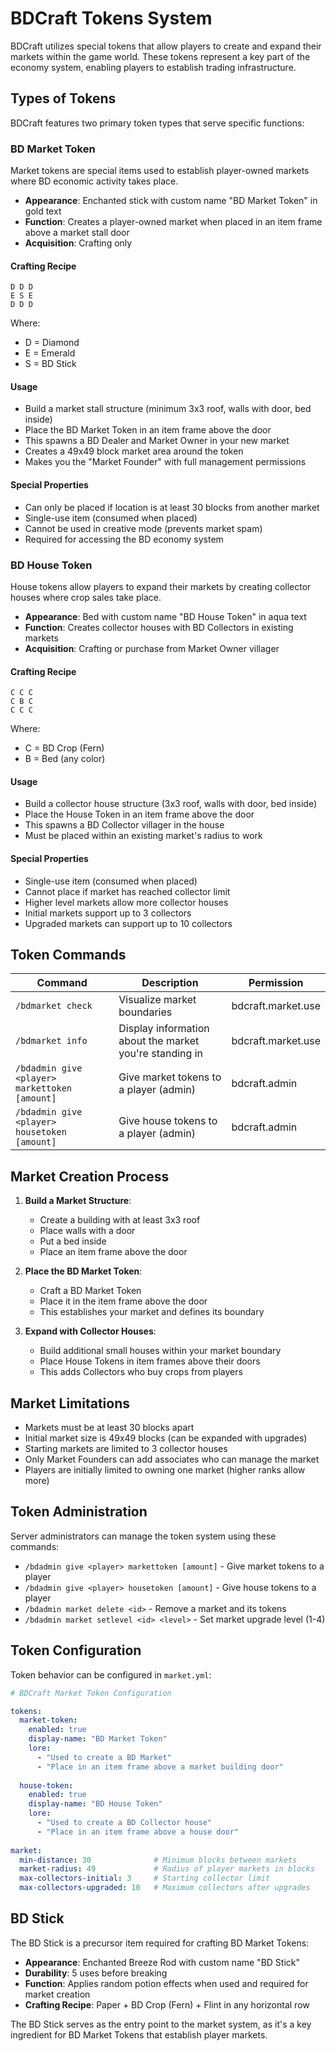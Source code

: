 # BDCraft Tokens System

BDCraft utilizes special tokens that allow players to create and expand their markets within the game world. These tokens represent a key part of the economy system, enabling players to establish trading infrastructure.

## Types of Tokens

BDCraft features two primary token types that serve specific functions:

### BD Market Token

Market tokens are special items used to establish player-owned markets where BD economic activity takes place.

- **Appearance**: Enchanted stick with custom name "BD Market Token" in gold text
- **Function**: Creates a player-owned market when placed in an item frame above a market stall door
- **Acquisition**: Crafting only

#### Crafting Recipe
```
D D D
E S E
D D D
```
Where:
- D = Diamond
- E = Emerald
- S = BD Stick

#### Usage
- Build a market stall structure (minimum 3x3 roof, walls with door, bed inside)
- Place the BD Market Token in an item frame above the door
- This spawns a BD Dealer and Market Owner in your new market
- Creates a 49x49 block market area around the token
- Makes you the "Market Founder" with full management permissions

#### Special Properties
- Can only be placed if location is at least 30 blocks from another market
- Single-use item (consumed when placed)
- Cannot be used in creative mode (prevents market spam)
- Required for accessing the BD economy system

### BD House Token

House tokens allow players to expand their markets by creating collector houses where crop sales take place.

- **Appearance**: Bed with custom name "BD House Token" in aqua text
- **Function**: Creates collector houses with BD Collectors in existing markets
- **Acquisition**: Crafting or purchase from Market Owner villager

#### Crafting Recipe
```
C C C
C B C
C C C
```
Where:
- C = BD Crop (Fern)
- B = Bed (any color)

#### Usage
- Build a collector house structure (3x3 roof, walls with door, bed inside)
- Place the House Token in an item frame above the door
- This spawns a BD Collector villager in the house
- Must be placed within an existing market's radius to work

#### Special Properties
- Single-use item (consumed when placed)
- Cannot place if market has reached collector limit
- Higher level markets allow more collector houses
- Initial markets support up to 3 collectors
- Upgraded markets can support up to 10 collectors

## Token Commands

| Command | Description | Permission |
|---------|-------------|------------|
| `/bdmarket check` | Visualize market boundaries | bdcraft.market.use |
| `/bdmarket info` | Display information about the market you're standing in | bdcraft.market.use |
| `/bdadmin give <player> markettoken [amount]` | Give market tokens to a player (admin) | bdcraft.admin |
| `/bdadmin give <player> housetoken [amount]` | Give house tokens to a player (admin) | bdcraft.admin |

## Market Creation Process

1. **Build a Market Structure**:
   - Create a building with at least 3x3 roof
   - Place walls with a door
   - Put a bed inside
   - Place an item frame above the door

2. **Place the BD Market Token**:
   - Craft a BD Market Token
   - Place it in the item frame above the door
   - This establishes your market and defines its boundary

3. **Expand with Collector Houses**:
   - Build additional small houses within your market boundary
   - Place House Tokens in item frames above their doors
   - This adds Collectors who buy crops from players

## Market Limitations

- Markets must be at least 30 blocks apart
- Initial market size is 49x49 blocks (can be expanded with upgrades)
- Starting markets are limited to 3 collector houses
- Only Market Founders can add associates who can manage the market
- Players are initially limited to owning one market (higher ranks allow more)

## Token Administration

Server administrators can manage the token system using these commands:

- `/bdadmin give <player> markettoken [amount]` - Give market tokens to a player
- `/bdadmin give <player> housetoken [amount]` - Give house tokens to a player
- `/bdadmin market delete <id>` - Remove a market and its tokens
- `/bdadmin market setlevel <id> <level>` - Set market upgrade level (1-4)

## Token Configuration

Token behavior can be configured in `market.yml`:

```yaml
# BDCraft Market Token Configuration

tokens:
  market-token:
    enabled: true
    display-name: "BD Market Token"
    lore:
      - "Used to create a BD Market"
      - "Place in an item frame above a market building door"
    
  house-token:
    enabled: true
    display-name: "BD House Token"
    lore:
      - "Used to create a BD Collector house"
      - "Place in an item frame above a house door"
    
market:
  min-distance: 30              # Minimum blocks between markets
  market-radius: 49             # Radius of player markets in blocks
  max-collectors-initial: 3     # Starting collector limit
  max-collectors-upgraded: 10   # Maximum collectors after upgrades
```

## BD Stick

The BD Stick is a precursor item required for crafting BD Market Tokens:

- **Appearance**: Enchanted Breeze Rod with custom name "BD Stick"
- **Durability**: 5 uses before breaking
- **Function**: Applies random potion effects when used and required for market creation
- **Crafting Recipe**: Paper + BD Crop (Fern) + Flint in any horizontal row

The BD Stick serves as the entry point to the market system, as it's a key ingredient for BD Market Tokens that establish player markets.